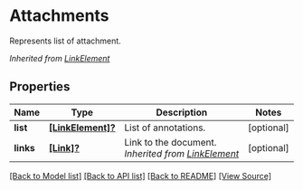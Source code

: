 ﻿# Attachments
Represents list of attachment.

*Inherited from [LinkElement](LinkElement.md)*
## Properties
Name | Type | Description | Notes
------------ | ------------- | ------------- | -------------
**list** | [**[LinkElement]?**](LinkElement.md) | List of annotations. | [optional]
**links** | [**[Link]?**](Link.md) | Link to the document.<br />*Inherited from [LinkElement](LinkElement.md)* | [optional]

[[Back to Model list]](../README.md#documentation-for-models) [[Back to API list]](../README.md#documentation-for-api-endpoints) [[Back to README]](../README.md) [[View Source]](../AsposePdfCloud/Models/Attachments.swift)

